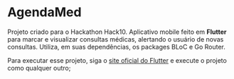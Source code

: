 # AgendaMed

Projeto criado para o Hackathon Hack10.
Aplicativo mobile feito em **Flutter** para marcar e visualizar consultas médicas, alertando o usuário de novas consultas. 
Utiliza, em suas dependências, os packages BLoC e Go Router.

Para executar esse projeto, siga o [site oficial do Flutter](https://docs.flutter.dev/get-started/install?_gl=1*1qsphhs*_ga*NzQ3MjMwOC4xNzM4NzI1NjY0*_ga_04YGWK0175*czE3NDg5MTQzNzkkbzMxJGcwJHQxNzQ4OTE0Mzc5JGo2MCRsMCRoMA..) e execute o projeto como qualquer outro;
